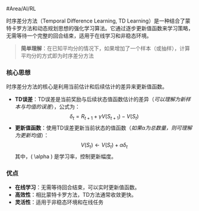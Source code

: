 #Area/AI/RL 

时序差分方法（Temporal Difference Learning, TD Learning）是一种结合了蒙特卡罗方法和动态规划思想的强化学习算法。它通过逐步更新值函数来学习策略，无需等待一个完整的回合结束，适用于在线学习和非稳态环境。

> **简单理解**：在已知平均分的情况下，如果增加了一个样本（或抽样），计算平均分的方式即为时序差分方法

### 核心思想
时序差分方法的核心是利用当前估计和后续估计的差异来更新值函数。

* **TD误差**：TD误差是当前奖励与后续状态值函数估计的差异（*可以理解为新样本与均值的误差*），公式为：$$\delta_t = R_{t+1} + \gamma V(S_{t+1}) - V(S_t)$$
* **更新值函数**：使用TD误差更新当前状态的值函数（*如果$\alpha$为总数量，则可理解为更新均值*）：$$V(S_t) \leftarrow V(S_t) + \alpha \delta_t$$其中，\( \alpha \) 是学习率，控制更新幅度。

### 优点
- **在线学习**：无需等待回合结束，可以实时更新值函数。
- **高效性**：相比蒙特卡罗方法，TD方法通常收敛更快。
- **灵活性**：适用于非稳态环境和在线任务